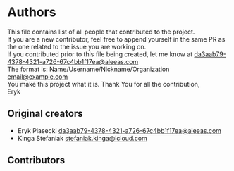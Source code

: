  # Authors
 This file contains list of all people that contributed to the project.<br>
 If you are a new contributor, feel free to append yourself in the same PR as the one related to the issue you are working on.<br>
 If you contributed prior to this file being created, let me know at da3aab79-4378-4321-a726-67c4bb1f17ea@aleeas.com <br>
 The format is: Name/Username/Nickname/Organization <email@example.com> <br>
 You make this project what it is. Thank You for all the contribution,<br>
 Eryk
 ## Original creators
 * Eryk Piasecki <da3aab79-4378-4321-a726-67c4bb1f17ea@aleeas.com>
 * Kinga Stefaniak <stefaniak.kinga@icloud.com>
 ## Contributors
 
